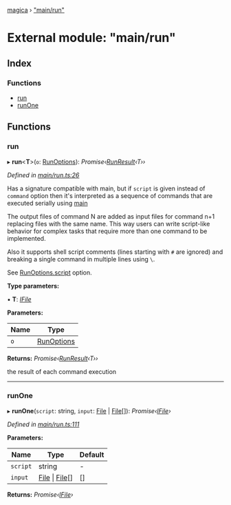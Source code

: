 [magica](../README.md) › ["main/run"](_main_run_.md)

# External module: "main/run"

## Index

### Functions

* [run](_main_run_.md#run)
* [runOne](_main_run_.md#runone)

## Functions

###  run

▸ **run**<**T**>(`o`: [RunOptions](../interfaces/_types_.runoptions.md)): *Promise‹[RunResult](../interfaces/_types_.runresult.md)‹T››*

*Defined in [main/run.ts:26](https://github.com/cancerberoSgx/magica/blob/19bf60b/src/main/run.ts#L26)*

Has a signature compatible with main, but if `script` is given instead of `command` option then it's
interpreted as a sequence of commands that are executed serially using [main](../interfaces/_imagemagick_magickloaded_.main.md#main)

The output files of command N are added as input files for command n+1 replacing files with the same name.
This way users can write script-like behavior for complex tasks that require more than one command to be
implemented.

Also it supports shell script comments (lines starting with `#` are ignored) and breaking a single command
in multiple lines using `\`.

See [RunOptions.script](../interfaces/_types_.runoptions.md#optional-script) option.

**Type parameters:**

▪ **T**: *[IFile](../interfaces/_types_.ifile.md)*

**Parameters:**

Name | Type |
------ | ------ |
`o` | [RunOptions](../interfaces/_types_.runoptions.md) |

**Returns:** *Promise‹[RunResult](../interfaces/_types_.runresult.md)‹T››*

the result of each command execution

___

###  runOne

▸ **runOne**(`script`: string, `input`: [File](../classes/_file_file_.file.md) | [File](../classes/_file_file_.file.md)[]): *Promise‹[IFile](../interfaces/_types_.ifile.md)›*

*Defined in [main/run.ts:111](https://github.com/cancerberoSgx/magica/blob/19bf60b/src/main/run.ts#L111)*

**Parameters:**

Name | Type | Default |
------ | ------ | ------ |
`script` | string | - |
`input` | [File](../classes/_file_file_.file.md) &#124; [File](../classes/_file_file_.file.md)[] |  [] |

**Returns:** *Promise‹[IFile](../interfaces/_types_.ifile.md)›*

